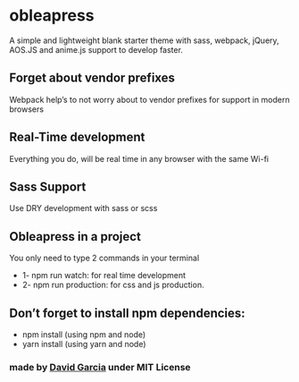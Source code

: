 <h1>obleapress</h1>
A simple and lightweight blank starter theme with sass, webpack, jQuery, AOS.JS and anime.js support to develop faster.

<h2>Forget about vendor prefixes</h2>
<p>Webpack help’s to not worry about to vendor prefixes for support in modern browsers</p>

<h2>Real-Time development</h2>
<p>Everything you do, will be real time in any browser with the same Wi-fi</p>

<h2>Sass Support</h2>
<p>Use DRY development with sass or scss</p>

<h2>Obleapress in a project</h2>
<p>You only need to type 2 commands in your terminal</p>
<ul>
<li>1- npm run watch: for real time development</li>
<li>2- npm run production: for css and js production.</li>
</ul>

<h2>Don’t forget to install npm dependencies:</h2>
<ul>
<li>npm install (using npm and node)</li>
<li>yarn install (using yarn and node)</li>
</ul>

<h3>made by <a href="https://davigarcas.site/">David Garcia</a> under MIT License</h3>

